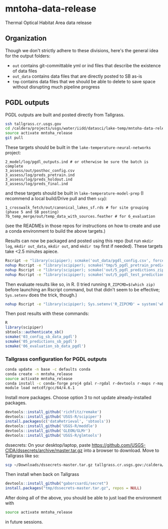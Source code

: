 # mntoha-data-release
Thermal Optical Habitat Area data release

## Organization

Though we don't strictly adhere to these divisions, here's the general idea for the output folders:

* `out` contains git-committable yml or ind files that describe the existence of data files
* `out_data` contains data files that are directly posted to SB as-is
* `tmp` contains data files that we should be able to delete to save space without disrupting much pipeline progress

## PGDL outputs

PGDL outputs are built and posted directly from Tallgrass.

```sh
ssh tallgrass.cr.usgs.gov
cd /caldera/projects/usgs/water/iidd/datasci/lake-temp/mntoha-data-release
source activate mntoha_release
git pull
```

These targets should be built in the `lake-temperature-neural-networks` project:
```
2_model/log/pgdl_outputs.ind # or otherwise be sure the batch is complete
3_assess/out/posthoc_config.csv
3_assess/log/preds_pretrain.ind
3_assess/log/preds_holdout.ind
3_assess/log/preds_final.ind
```
and these targets should be built in `lake-temperature-model-prep` (I recommend a local build/Drive pull and then `scp`):
```
1_crosswalk_fetch/out/canonical_lakes_sf.rds # for site grouping (phase 5 and SB posting)
7b_temp_merge/out/temp_data_with_sources.feather # for 6_evaluation
```
(see the READMEs in those repos for instructions on how to create and use a conda environment to build the above targets.)

Results can now be packaged and posted using this repo (but run `mkdir log`, `mkdir out_data`, `mkdir out`, and `mkdir tmp` first if needed). These targets take <2.5 minutes apiece.
```sh
Rscript -e "library(scipiper); scmake('out_data/pgdl_config.csv', force=TRUE)" > log/pgdl_config.out 2>&1
nohup Rscript -e "library(scipiper); scmake('tmp/5_pgdl_pretrain_predictions_zips.yml', force=TRUE)" > log/5_pgdl_pretrain_predictions_zips.out 2>&1 &
nohup Rscript -e "library(scipiper); scmake('out/5_pgdl_predictions_zips.yml', force=TRUE)" > log/5_pgdl_predictions_zips.out 2>&1 &
nohup Rscript -e "library(scipiper); scmake('out/5_pgdl_test_predictions_zips.yml', force=TRUE)" > log/5_pgdl_test_predictions_zips.out 2>&1 &
```

Then evaluate results like so, in R. (I tried running `R_ZIPCMD=$(which zip)` before launching an Rscript command, but that didn't seem to be effective; `Sys.setenv` does the trick, though.)
```sh
nohup Rscript -e "library(scipiper); Sys.setenv('R_ZIPCMD' = system('which zip', intern=TRUE)); scmake('out_data/pgdl_evaluation.csv')" > log/6_pgdl_evaluation.out 2>&1 &
```

Then post results with these commands:
```R
R
library(scipiper)
sbtools::authenticate_sb()
scmake('03_config_sb_data_pgdl')
scmake('05_predictions_sb_pgdl')
scmake('06_evaluation_sb_data_pgdl')
```

### Tallgrass configuration for PGDL outputs

```sh
conda update -n base -c defaults conda
conda create -n mntoha_release
source activate mntoha_release
conda install -c conda-forge proj4 gdal r-rgdal r-devtools r-maps r-mapdata r-maptools r-rgeos r-rjsonio r-RcppCNPy r-ggplot2 r-sf r-lwgeom r-dplyr r-tidyr r-readr r-progress r-BH r-hms r-generics r-lubridate r-feather r-plyr r-reticulate python
module load netcdf/gcc/64/4.6.1
```

Install more packages. Choose option 3 to not update already-installed packages.
```r
devtools::install_github('richfitz/remake')
devtools::install_github('USGS-R/scipiper')
install.packages(c('dataRetrieval', 'sbtools'))
devtools::install_github('USGS-R/meddle')
devtools::install_github('GLEON/GLMr')
devtools::install_github('USGS-R/glmtools')
```

dssecrets: On your desktop/laptop, paste https://github.com/USGS-CIDA/dssecrets/archive/master.tar.gz into a browser to download. Move to Tallgrass like so:
```sh
scp ~/Downloads/dssecrets-master.tar.gz tallgrass.cr.usgs.gov:/caldera/projects/usgs/water/iidd/datasci/lake-temp/mntoha-data-release/tmp
```
Then install when back on Tallgrass
```r
devtools::install_github("gaborcsardi/secret")
install.packages("tmp/dssecrets-master.tar.gz", repos = NULL)
```

After doing all of the above, you should be able to just load the environment with
```sh
source activate mntoha_release
```
in future sessions.
